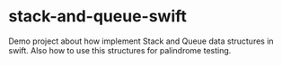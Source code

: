 # stack-and-queue-swift

Demo project about how implement Stack and Queue data structures in swift. Also how to use this structures for palindrome testing.
